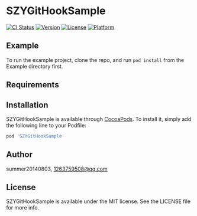 # SZYGitHookSample

[![CI Status](https://img.shields.io/travis/summer20140803/SZYGitHookSample.svg?style=flat)](https://travis-ci.org/summer20140803/SZYGitHookSample)
[![Version](https://img.shields.io/cocoapods/v/SZYGitHookSample.svg?style=flat)](https://cocoapods.org/pods/SZYGitHookSample)
[![License](https://img.shields.io/cocoapods/l/SZYGitHookSample.svg?style=flat)](https://cocoapods.org/pods/SZYGitHookSample)
[![Platform](https://img.shields.io/cocoapods/p/SZYGitHookSample.svg?style=flat)](https://cocoapods.org/pods/SZYGitHookSample)

## Example

To run the example project, clone the repo, and run `pod install` from the Example directory first.

## Requirements

## Installation

SZYGitHookSample is available through [CocoaPods](https://cocoapods.org). To install
it, simply add the following line to your Podfile:

```ruby
pod 'SZYGitHookSample'
```

## Author

summer20140803, 1263759508@qq.com

## License

SZYGitHookSample is available under the MIT license. See the LICENSE file for more info.
